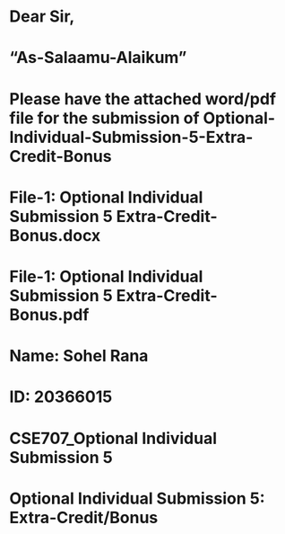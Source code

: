 # Dear Sir,

# “As-Salaamu-Alaikum”

# Please have the attached word/pdf file for the submission of Optional-Individual-Submission-5-Extra-Credit-Bonus
# File-1: Optional Individual Submission 5 Extra-Credit-Bonus.docx
# File-1: Optional Individual Submission 5 Extra-Credit-Bonus.pdf

# Name: Sohel Rana

# ID: 20366015

# CSE707_Optional Individual Submission 5

# Optional Individual Submission 5: Extra-Credit/Bonus

